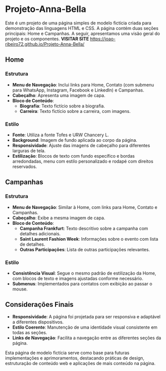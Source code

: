 # Projeto-Anna-Bella

Este é um projeto de uma página simples de modelo fictícia criada para demonstração das linguagens HTML e CSS. A página contém duas seções principais: Home e Campanhas. A seguir, apresentamos uma visão geral do projeto e os componentes.
**VISITAR SITE**
https://joao-ribeiro72.github.io/Projeto-Anna-Bella/

## Home

### Estrutura

- **Menu de Navegação**: Inclui links para Home, Contato (com submenu para WhatsApp, Instagram, Facebook e LinkedIn) e Campanhas.
- **Cabeçalho**: Apresenta uma imagem de capa.
- **Bloco de Conteúdo**:
  - **Biografia**: Texto fictício sobre a biografia.
  - **Carreira**: Texto fictício sobre a carreira, com imagens.

### Estilo

- **Fonte**: Utiliza a fonte Tofes e URW Chancery L.
- **Background**: Imagem de fundo aplicada ao corpo da página.
- **Responsividade**: Ajuste das imagens de cabeçalho para diferentes larguras de tela.
- **Estilização**: Blocos de texto com fundo específico e bordas arredondadas, menu com estilo personalizado e rodapé com direitos reservados.

## Campanhas

### Estrutura

- **Menu de Navegação**: Similar à Home, com links para Home, Contato e Campanhas.
- **Cabeçalho**: Exibe a mesma imagem de capa.
- **Bloco de Conteúdo**:
  - **Campanha Frankfurt**: Texto descritivo sobre a campanha com detalhes adicionais.
  - **Saint Laurent Fashion Week**: Informações sobre o evento com lista de detalhes.
  - **Outras Participações**: Lista de outras participações relevantes.

### Estilo

- **Consistência Visual**: Segue o mesmo padrão de estilização da Home, com blocos de texto e imagens ajustadas conforme necessário.
- **Submenus**: Implementados para contatos com exibição ao passar o mouse.

## Considerações Finais

- **Responsividade**: A página foi projetada para ser responsiva e adaptável a diferentes dispositivos.
- **Estilo Coerente**: Manutenção de uma identidade visual consistente em todas as seções.
- **Links de Navegação**: Facilita a navegação entre as diferentes seções da página.

Esta página de modelo fictícia serve como base para futuras implementações e aprimoramentos, destacando práticas de design, estruturação de conteúdo web e aplicações de mais conteúdo na página.

